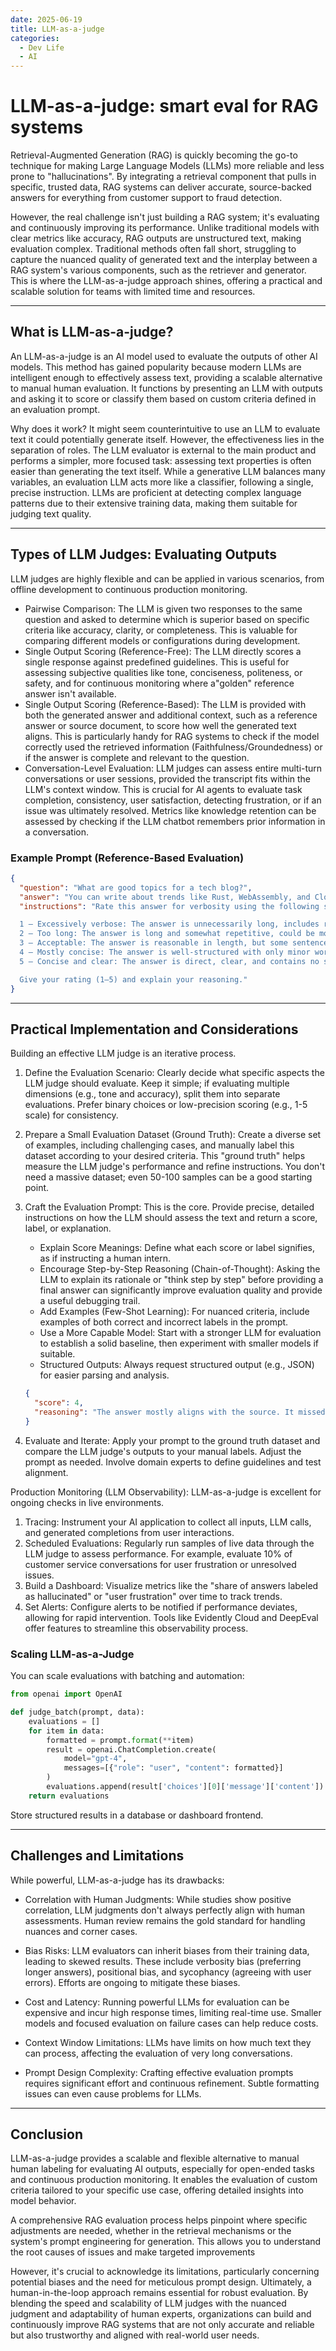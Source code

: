 ```yaml
---
date: 2025-06-19
title: LLM-as-a-judge
categories:
  - Dev Life
  - AI
---
```



# LLM-as-a-judge: smart eval for RAG systems

Retrieval-Augmented Generation (RAG) is quickly becoming the go-to technique for making Large Language Models (LLMs) more reliable and less prone to "hallucinations". By integrating a retrieval component that pulls in specific, trusted data, RAG systems can deliver accurate, source-backed answers for everything from customer support to fraud detection.

However, the real challenge isn't just building a RAG system; it's evaluating and continuously improving its performance. Unlike traditional models with clear metrics like accuracy, RAG outputs are unstructured text, making evaluation complex. Traditional methods often fall short, struggling to capture the nuanced quality of generated text and the interplay between a RAG system's various components, such as the retriever and generator. This is where the LLM-as-a-judge approach shines, offering a practical and scalable solution for teams with limited time and resources.

---


## What is LLM-as-a-judge?

An LLM-as-a-judge is an AI model used to evaluate the outputs of other AI models. This method has gained popularity because modern LLMs are intelligent enough to effectively assess text, providing a scalable alternative to manual human evaluation. It functions by presenting an LLM with outputs and asking it to score or classify them based on custom criteria defined in an evaluation prompt.

Why does it work? It might seem counterintuitive to use an LLM to evaluate text it could potentially generate itself. However, the effectiveness lies in the separation of roles. The LLM evaluator is external to the main product and performs a simpler, more focused task: assessing text properties is often easier than generating the text itself. While a generative LLM balances many variables, an evaluation LLM acts more like a classifier, following a single, precise instruction. LLMs are proficient at detecting complex language patterns due to their extensive training data, making them suitable for judging text quality.

---


## Types of LLM Judges: Evaluating Outputs

LLM judges are highly flexible and can be applied in various scenarios, from offline development to continuous production monitoring.

* Pairwise Comparison: The LLM is given two responses to the same question and asked to determine which is superior based on specific criteria like accuracy, clarity, or completeness. This is valuable for comparing different models or configurations during development.
* Single Output Scoring (Reference-Free): The LLM directly scores a single response against predefined guidelines. This is useful for assessing subjective qualities like tone, conciseness, politeness, or safety, and for continuous monitoring where a"golden" reference answer isn't available.
* Single Output Scoring (Reference-Based): The LLM is provided with both the generated answer and additional context, such as a reference answer or source document, to score how well the generated text aligns. This is particularly handy for RAG systems to check if the model correctly used the retrieved information (Faithfulness/Groundedness) or if the answer is complete and relevant to the question.
* Conversation-Level Evaluation: LLM judges can assess entire multi-turn conversations or user sessions, provided the transcript fits within the LLM's context window. This is crucial for AI agents to evaluate task completion, consistency, user satisfaction, detecting frustration, or if an issue was ultimately resolved. Metrics like knowledge retention can be assessed by checking if the LLM chatbot remembers prior information in a conversation.

### Example Prompt (Reference-Based Evaluation)

```json
{
  "question": "What are good topics for a tech blog?",
  "answer": "You can write about trends like Rust, WebAssembly, and Cloudflare Workers. Also, explore frontend optimization, serverless architecture, and personal tech workflows.",
  "instructions": "Rate this answer for verbosity using the following scale:

  1 – Excessively verbose: The answer is unnecessarily long, includes redundant or irrelevant information.
  2 – Too long: The answer is long and somewhat repetitive, could be more concise.
  3 – Acceptable: The answer is reasonable in length, but some sentences could be shortened.
  4 – Mostly concise: The answer is well-structured with only minor wordiness.
  5 – Concise and clear: The answer is direct, clear, and contains no superfluous content.

  Give your rating (1–5) and explain your reasoning."
}
```



---

## Practical Implementation and Considerations

Building an effective LLM judge is an iterative process.

1. Define the Evaluation Scenario: Clearly decide what specific aspects the LLM judge should evaluate. Keep it simple; if evaluating multiple dimensions (e.g., tone and accuracy), split them into separate evaluations. Prefer binary choices or low-precision scoring (e.g., 1-5 scale) for consistency.
2. Prepare a Small Evaluation Dataset (Ground Truth): Create a diverse set of examples, including challenging cases, and manually label this dataset according to your desired criteria. This "ground truth" helps measure the LLM judge's performance and refine instructions. You don't need a massive dataset; even 50-100 samples can be a good starting point.
3. Craft the Evaluation Prompt: This is the core. Provide precise, detailed instructions on how the LLM should assess the text and return a score, label, or explanation.
    * Explain Score Meanings: Define what each score or label signifies, as if instructing a human intern.
    * Encourage Step-by-Step Reasoning (Chain-of-Thought): Asking the LLM to explain its rationale or "think step by step" before providing a final answer can significantly improve evaluation quality and provide a useful debugging trail.
    * Add Examples (Few-Shot Learning): For nuanced criteria, include examples of both correct and incorrect labels in the prompt.
    * Use a More Capable Model: Start with a stronger LLM for evaluation to establish a solid baseline, then experiment with smaller models if suitable.
    * Structured Outputs: Always request structured output (e.g., JSON) for easier parsing and analysis.

    ```json
    {
      "score": 4,
      "reasoning": "The answer mostly aligns with the source. It missed frontend performance optimization, but otherwise includes relevant suggestions."
    }
    ```


4. Evaluate and Iterate: Apply your prompt to the ground truth dataset and compare the LLM judge's outputs to your manual labels. Adjust the prompt as needed. Involve domain experts to define guidelines and test alignment.

Production Monitoring (LLM Observability): LLM-as-a-judge is excellent for ongoing checks in live environments.

1. Tracing: Instrument your AI application to collect all inputs, LLM calls, and generated completions from user interactions.
2. Scheduled Evaluations: Regularly run samples of live data through the LLM judge to assess performance. For example, evaluate 10% of customer service conversations for user frustration or unresolved issues.
3. Build a Dashboard: Visualize metrics like the "share of answers labeled as hallucinated" or "user frustration" over time to track trends.
4. Set Alerts: Configure alerts to be notified if performance deviates, allowing for rapid intervention.
Tools like Evidently Cloud and DeepEval offer features to streamline this observability process.


### Scaling LLM-as-a-Judge

You can scale evaluations with batching and automation:

```py
from openai import OpenAI

def judge_batch(prompt, data):
    evaluations = []
    for item in data:
        formatted = prompt.format(**item)
        result = openai.ChatCompletion.create(
            model="gpt-4",
            messages=[{"role": "user", "content": formatted}]
        )
        evaluations.append(result['choices'][0]['message']['content'])
    return evaluations
```

Store structured results in a database or dashboard frontend.


---

## Challenges and Limitations

While powerful, LLM-as-a-judge has its drawbacks:
* Correlation with Human Judgments: While studies show positive correlation, LLM judgments don't always perfectly align with human assessments. Human review remains the gold standard for handling nuances and corner cases.

* Bias Risks: LLM evaluators can inherit biases from their training data, leading to skewed results. These include verbosity bias (preferring longer answers), positional bias, and sycophancy (agreeing with user errors). Efforts are ongoing to mitigate
these biases.
* Cost and Latency: Running powerful LLMs for evaluation can be expensive and incur high response times, limiting real-time use. Smaller models and focused evaluation on failure cases can help reduce costs.

* Context Window Limitations: LLMs have limits on how much text they can process, affecting the evaluation of very long conversations.

* Prompt Design Complexity: Crafting effective evaluation prompts requires significant effort and continuous refinement. Subtle formatting issues can even cause problems for LLMs.


---

## Conclusion

LLM-as-a-judge provides a scalable and flexible alternative to manual human labeling for evaluating AI outputs, especially for open-ended tasks and continuous production monitoring. It enables the evaluation of custom criteria tailored to your specific use case, offering detailed insights into model behavior.

A comprehensive RAG evaluation process helps pinpoint where specific adjustments are needed, whether in the retrieval mechanisms or the system's prompt engineering for generation. This allows you to understand the root causes of issues and make targeted improvements

However, it's crucial to acknowledge its limitations, particularly concerning potential biases and the need for meticulous prompt design. Ultimately, a human-in-the-loop approach remains essential for robust evaluation. By blending the speed and scalability of LLM judges with the nuanced judgment and adaptability of human experts, organizations can build and continuously improve RAG systems that are not only accurate and reliable but also trustworthy and aligned with real-world user needs.
